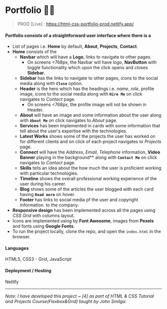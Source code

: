 # Portfolio 🧔🏻

> PROD [Live] : https://html-css-portfolio-prod.netlify.app/

#### Portfolio consists of a straightforward user interface where there is a
- List of pages i.e. **Home** by default, **About**, **Projects**, **Contact**. 
- **Home** consists of the   
  - **Navbar** which will have a **Logo**, links to navigate to other pages.
      - On screens <768px, the Navbar will have *logo*, **NavButton** with toggle functionality which upon the click opens and closes **Sidebar**.
  - **Sidebar** has the links to navigate to other pages, *icons* to the social media along with **`Close`** option.
  - **Header** is the hero which has the headings i.e. *name*, *role*, profile image, *icons* to the social media along with **`Hire Me`** on click navigates to            *Contact* page.
    - On screens <768px, the profile image will not be shown in Header.
  - **About** will have an image and some information about the user along with **`About Me`** on click navigates to *About* page.
  - **Services** has been implemented in cards with some information that tell about the user's expertise with the technologies.
  - **Latest Works** shows some of the projects the user has worked on for different clients and on click of each project navigates to *Projects* page.
  - **Connect** will have the *Address*, *Email*, *Telephone* information, **Video Banner** playing in the background** along with **`Contact Me`** on click navigates to     *Contact* page.
  - **Skills** tells an idea about the how much the user is proficient working with particular technologies.
  - **Timeline** shows the overall professional working experience of the user during his career.
  - **Blog** shows some of the articles the user blogged with each card having **`Read more`** on hover.
  - **Footer** has links to social media pf the user and copyright information. 
     to the company. 
- **Responsive design** has been implemented across all the pages using *CSS Grid* with columns layout.
- Icons are implemented using by **Font Awesome**, images from **Pexels** and fonts using **Google Fonts**. 
- To run the project locally, clone the repo, and open the `index.html` in the browser. 

#### Languages

HTML5, CSS3 - Grid, JavaScript

#### Deployment / Hosting

Netlify

---

*Note: I have developed this project ~ [4] as part of HTML & CSS Tutorial and Projects Course(Flexbox&Grid) taught by John Smilga.*

